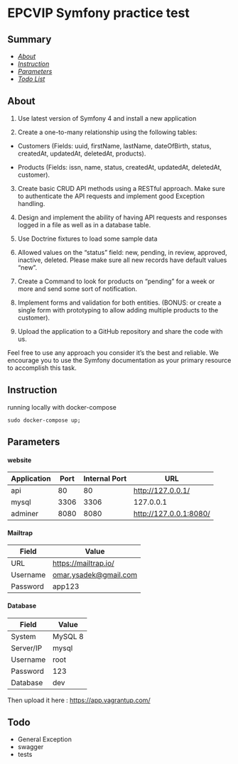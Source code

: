 




# EPCVIP Symfony practice test

## Summary

- [*About*](#about)
- [*Instruction*](#instruction)
- [*Parameters*](#parameters)
- [*Todo List*](#todo)

## About

1. Use latest version of Symfony 4 and install a new application

2. Create a one-to-many relationship using the following tables:
  
  - Customers (Fields: uuid, firstName, lastName, dateOfBirth, status, createdAt, updatedAt, deletedAt, products).
  
  - Products (Fields: issn, name, status, createdAt, updatedAt, deletedAt, customer).

3. Create basic CRUD API methods using a RESTful approach. Make sure to authenticate the API requests and implement good Exception handling.

4. Design and implement the ability of having API requests and responses logged in a file as well as in a database table.

5. Use Doctrine fixtures to load some sample data

6. Allowed values on the “status” field: new, pending, in review, approved, inactive, deleted. Please make sure all new records have default values “new”.

7. Create a Command to look for products on “pending” for a week or more and send some sort of notification.

8. Implement forms and validation for both entities. (BONUS: or create a single form with prototyping to allow adding multiple products to the customer).

9. Upload the application to a GitHub repository and share the code with us.

Feel free to use any approach you consider it’s the best and reliable. We encourage you to use the Symfony documentation as your primary resource to accomplish this task.

## Instruction

running locally with docker-compose

```
sudo docker-compose up;
```

## Parameters

#### website

| Application     | Port | Internal Port | URL                               |
|-----------------|------|---------------|-----------------------------------|
| api             | 80   | 80            | http://127.0.0.1/                 |
| mysql           | 3306 | 3306          | 127.0.0.1                         |
| adminer         | 8080 | 8080          | http://127.0.0.1:8080/            |

#### Mailtrap

| Field       | Value                         |
|-------------|-------------------------------|
| URL         | https://mailtrap.io/          |
| Username    | omar.ysadek@gmail.com         |
| Password    | app123                        |


#### Database

| Field       | Value        |
|-------------|--------------|
| System      | MySQL 8      |
| Server/IP   | mysql        |
| Username    | root         |
| Password    | 123          |
| Database    | dev          |


Then upload it here : https://app.vagrantup.com/
## Todo

- General Exception
- swagger
- tests